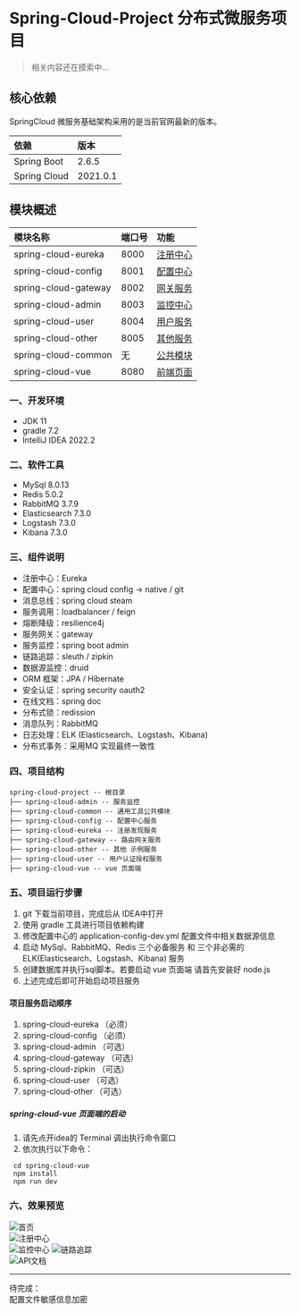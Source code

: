# Spring-Cloud-Project 分布式微服务项目


> 相关内容还在摸索中...

## 核心依赖

SpringCloud 微服务基础架构采用的是当前官网最新的版本。

| 依赖 | 版本 |  
|:--|:--|  
| Spring Boot | 2.6.5 |  
| Spring Cloud | 2021.0.1 |

## 模块概述

| 模块名称 | 端口号 | 功能 |  
|:--|:--|:--|  
| spring-cloud-eureka | 8000 | [注册中心](./spring-cloud-eureka/README.md) |   
| spring-cloud-config | 8001 | [配置中心](./spring-cloud-config/README.md) |   
| spring-cloud-gateway | 8002 | [网关服务](./spring-cloud-gateway/README.md) |   
| spring-cloud-admin | 8003 | [监控中心](./spring-cloud-admin/README.md) |
| spring-cloud-user | 8004 | [用户服务](./spring-cloud-user/README.md) |   
| spring-cloud-other | 8005 | [其他服务](./spring-cloud-other/README.md) |   
| spring-cloud-common | 无 | [公共模块](./spring-cloud-common/README.md) |   
| spring-cloud-vue | 8080 | [前端页面](./spring-cloud-vue/README.md) |

### 一、开发环境
* JDK 11  
* gradle 7.2  
* IntelliJ IDEA 2022.2  

### 二、软件工具  
* MySql 8.0.13  
* Redis 5.0.2
* RabbitMQ 3.7.9  
* Elasticsearch 7.3.0
* Logstash 7.3.0
* Kibana 7.3.0  

### 三、组件说明  
* 注册中心：Eureka  
* 配置中心：spring cloud config -> native / git
* 消息总线：spring cloud steam
* 服务调用：loadbalancer / feign
* 熔断降级：resilience4j
* 服务网关：gateway
* 服务监控：spring boot admin
* 链路追踪：sleuth / zipkin
* 数据源监控：druid
* ORM 框架：JPA / Hibernate
* 安全认证：spring security oauth2
* 在线文档：spring doc
* 分布式锁：redission
* 消息队列：RabbitMQ
* 日志处理：ELK (Elasticsearch、Logstash、Kibana)
* 分布式事务：采用MQ 实现最终一致性

### 四、项目结构  
```
spring-cloud-project -- 根目录
├── spring-cloud-admin -- 服务监控
├── spring-cloud-common -- 通用工具公共模块
├── spring-cloud-config -- 配置中心服务
├── spring-cloud-eureka -- 注册发现服务
├── spring-cloud-gateway -- 路由网关服务
├── spring-cloud-other -- 其他 示例服务
├── spring-cloud-user -- 用户认证授权服务
├── spring-cloud-vue -- vue 页面端
```

### 五、项目运行步骤  
1. git 下载当前项目，完成后从 IDEA中打开
2. 使用 gradle 工具进行项目依赖构建
3. 修改配置中心的 application-config-dev.yml 配置文件中相关数据源信息
4. 启动 MySql、RabbitMQ、Redis 三个必备服务 和 三个非必需的 ELK(Elasticsearch、Logstash、Kibana) 服务
5. 创建数据库并执行sql脚本。若要启动 vue 页面端 请首先安装好 node.js
6. 上述完成后即可开始启动项目服务  

#### 项目服务启动顺序  
1. spring-cloud-eureka （必须）
2. spring-cloud-config （必须）
3. spring-cloud-admin （可选）
4. spring-cloud-gateway （可选）
5. spring-cloud-zipkin （可选）
6. spring-cloud-user （可选）
7. spring-cloud-other （可选）  

##### spring-cloud-vue 页面端的启动  
1. 请先点开idea的 Terminal 调出执行命令窗口
2. 依次执行以下命令：  
``` 
 cd spring-cloud-vue  
 npm install
 npm run dev
```

### 六、效果预览
![首页](/images/index.png)  
![注册中心](/images/eureka.png)  
![监控中心](/images/admin.png)
![链路追踪](/images/zipkin.png)  
![API文档](/images/swagger.png)

***
待完成：    
配置文件敏感信息加密  
